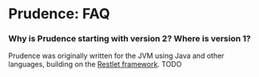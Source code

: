 Prudence: FAQ
=============

### Why is Prudence starting with version 2? Where is version 1?

Prudence was originally written for the JVM using Java and other languages, building on the
[Restlet framework](https://github.com/restlet/restlet-framework-java).
TODO
